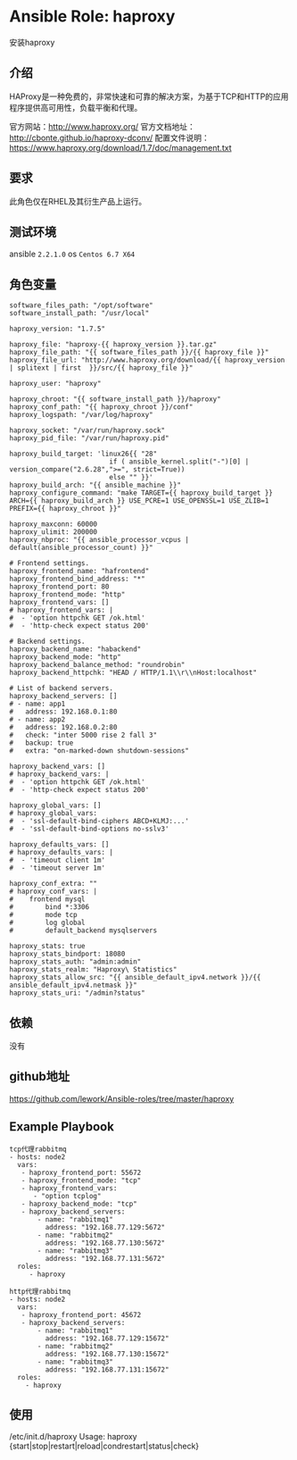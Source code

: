 # Ansible Role: haproxy

安装haproxy

## 介绍
HAProxy是一种免费的，非常快速和可靠的解决方案，为基于TCP和HTTP的应用程序提供高可用性，负载平衡和代理。

官方网站：http://www.haproxy.org/
官方文档地址：http://cbonte.github.io/haproxy-dconv/
配置文件说明：https://www.haproxy.org/download/1.7/doc/management.txt

## 要求

此角色仅在RHEL及其衍生产品上运行。

## 测试环境

ansible `2.2.1.0`
os `Centos 6.7 X64`

## 角色变量
    software_files_path: "/opt/software"
    software_install_path: "/usr/local"

    haproxy_version: "1.7.5"

    haproxy_file: "haproxy-{{ haproxy_version }}.tar.gz"
    haproxy_file_path: "{{ software_files_path }}/{{ haproxy_file }}"
    haproxy_file_url: "http://www.haproxy.org/download/{{ haproxy_version | splitext | first  }}/src/{{ haproxy_file }}"

    haproxy_user: "haproxy"

    haproxy_chroot: "{{ software_install_path }}/haproxy"
    haproxy_conf_path: "{{ haproxy_chroot }}/conf"
    haproxy_logspath: "/var/log/haproxy"

    haproxy_socket: "/var/run/haproxy.sock"
    haproxy_pid_file: "/var/run/haproxy.pid"

    haproxy_build_target: 'linux26{{ "28"
                             if ( ansible_kernel.split("-")[0] | version_compare("2.6.28",">=", strict=True))
                             else "" }}'
    haproxy_build_arch: "{{ ansible_machine }}"
    haproxy_configure_command: "make TARGET={{ haproxy_build_target }} ARCH={{ haproxy_build_arch }} USE_PCRE=1 USE_OPENSSL=1 USE_ZLIB=1 PREFIX={{ haproxy_chroot }}"

    haproxy_maxconn: 60000
    haproxy_ulimit: 200000
    haproxy_nbproc: "{{ ansible_processor_vcpus | default(ansible_processor_count) }}"

    # Frontend settings.
    haproxy_frontend_name: "hafrontend"
    haproxy_frontend_bind_address: "*"
    haproxy_frontend_port: 80
    haproxy_frontend_mode: "http"
    haproxy_frontend_vars: []
    # haproxy_frontend_vars: |
    #  - 'option httpchk GET /ok.html'
    #  - 'http-check expect status 200'

    # Backend settings.
    haproxy_backend_name: "habackend"
    haproxy_backend_mode: "http"
    haproxy_backend_balance_method: "roundrobin"
    haproxy_backend_httpchk: "HEAD / HTTP/1.1\\r\\nHost:localhost"

    # List of backend servers.
    haproxy_backend_servers: []
    # - name: app1
    #   address: 192.168.0.1:80
    # - name: app2
    #   address: 192.168.0.2:80
    #   check: "inter 5000 rise 2 fall 3"
    #   backup: true
    #   extra: "on-marked-down shutdown-sessions"
      
    haproxy_backend_vars: []
    # haproxy_backend_vars: |
    #  - 'option httpchk GET /ok.html'
    #  - 'http-check expect status 200'

    haproxy_global_vars: []
    # haproxy_global_vars:
    #  - 'ssl-default-bind-ciphers ABCD+KLMJ:...'
    #  - 'ssl-default-bind-options no-sslv3'
          
    haproxy_defaults_vars: []
    # haproxy_defaults_vars: |
    #  - 'timeout client 1m'
    #  - 'timeout server 1m'

    haproxy_conf_extra: ""
    # haproxy_conf_vars: |
    #    frontend mysql
    #        bind *:3306
    #        mode tcp
    #        log global
    #        default_backend mysqlservers

    haproxy_stats: true
    haproxy_stats_bindport: 18080
    haproxy_stats_auth: "admin:admin"
    haproxy_stats_realm: "Haproxy\ Statistics"
    haproxy_stats_allow_src: "{{ ansible_default_ipv4.network }}/{{ ansible_default_ipv4.netmask }}"
    haproxy_stats_uri: "/admin?status"

## 依赖

没有

## github地址
https://github.com/lework/Ansible-roles/tree/master/haproxy

## Example Playbook
    tcp代理rabbitmq
    - hosts: node2
      vars:
       - haproxy_frontend_port: 55672
       - haproxy_frontend_mode: "tcp"
       - haproxy_frontend_vars:
          - "option tcplog"
       - haproxy_backend_mode: "tcp"
       - haproxy_backend_servers:
           - name: "rabbitmq1"
             address: "192.168.77.129:5672"
           - name: "rabbitmq2"
             address: "192.168.77.130:5672"
           - name: "rabbitmq3"
             address: "192.168.77.131:5672"
      roles:
         - haproxy
         
    http代理rabbitmq
    - hosts: node2
      vars:
       - haproxy_frontend_port: 45672
       - haproxy_backend_servers:
           - name: "rabbitmq1"
             address: "192.168.77.129:15672"
           - name: "rabbitmq2"
             address: "192.168.77.130:15672"
           - name: "rabbitmq3"
             address: "192.168.77.131:15672"
      roles:
        - haproxy

## 使用
/etc/init.d/haproxy
Usage: haproxy {start|stop|restart|reload|condrestart|status|check}
